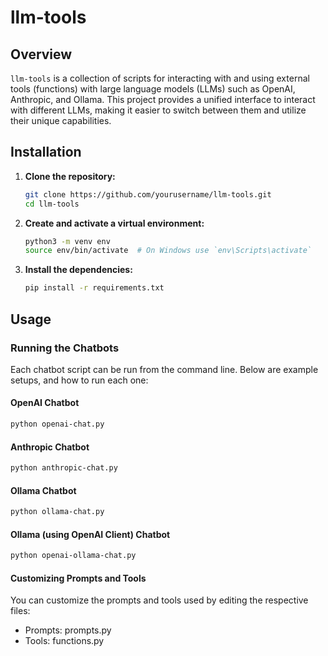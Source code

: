 # llm-tools

## Overview

`llm-tools` is a collection of scripts for interacting with and using external tools (functions) with large language models (LLMs) such as OpenAI, Anthropic, and Ollama. This project provides a unified interface to interact with different LLMs, making it easier to switch between them and utilize their unique capabilities.

## Installation

1. **Clone the repository:**
    ```sh
    git clone https://github.com/yourusername/llm-tools.git
    cd llm-tools
    ```

2. **Create and activate a virtual environment:**
    ```sh
    python3 -m venv env
    source env/bin/activate  # On Windows use `env\Scripts\activate`
    ```

3. **Install the dependencies:**
    ```sh
    pip install -r requirements.txt
    ```

## Usage

### Running the Chatbots

Each chatbot script can be run from the command line. Below are example setups, and how to run each one:

#### OpenAI Chatbot

```sh
python openai-chat.py 
```

#### Anthropic Chatbot
```sh
python anthropic-chat.py
```

#### Ollama Chatbot
```sh
python ollama-chat.py
```

#### Ollama (using OpenAI Client) Chatbot
```sh
python openai-ollama-chat.py
```

#### Customizing Prompts and Tools
You can customize the prompts and tools used by editing the respective files:

* Prompts: prompts.py
* Tools: functions.py




